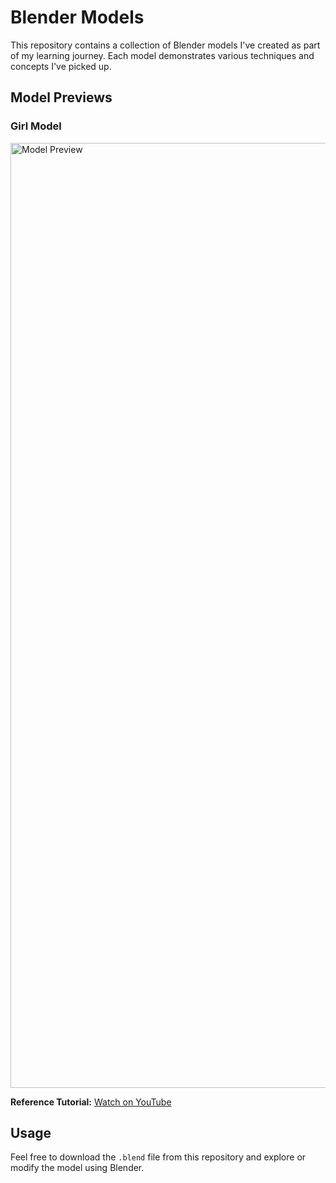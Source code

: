# Blender Models

This repository contains a collection of Blender models I've created as part of my learning journey. Each model demonstrates various techniques and concepts I've picked up.

## Model Previews

### Girl Model
<img width="1512" alt="Model Preview" src="https://github.com/user-attachments/assets/ba53ed86-9ab1-4100-a248-5f31a75120b1">

**Reference Tutorial:** [Watch on YouTube](https://www.youtube.com/watch?v=-XYryP_GU8o)

## Usage

Feel free to download the `.blend` file from this repository and explore or modify the model using Blender.

